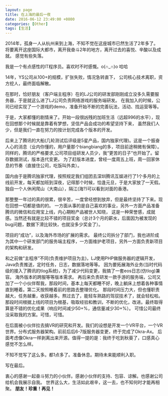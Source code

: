 ```yaml
---
layout: page
title: 在上海的最后一夜
date: 2016-06-12 23:49:00 +0800
categories: [Other]
tags: [生活]
---
```

2014年，孤身一人从杭州来到上海，不知不觉在这座城市已然生活了2年多了。
将要离开这座国际大都市，离开我奋斗2年的地方，离开过去的喜悦、辛酸以及成就。
感觉有些失落。

我是一个有点感性的IT程序员。喜欢时不时感慨。o(∩_∩)o 哈哈

14年，YS公司从100+的规模，扩张失败，情况急转直下，
公司核心技术离职，资方挖人，最终面临解散。

在那时，恰好朋友（客户端主程序）在的LJ公司的研发部刚刚成立没多久需要服务器，于是就这么进了LJ公司负责网络游戏的服务端研发。
在我加入的时候，公司已经实现了一个游戏的demo，准备开始不断的完善玩法，活动、找运营等等。

于是，大家都懂的剧情来了。开始一段很凶残的加班生活（远超996的水平），现在回想那个时候就是靠着有梦想，坚信产品会成功的希望坚持下来，
虽然我们人少，但是我们一直在努力的按计划完成各个版本的开发。

后来上了腾讯的大船(几轮测试后评级是5星产品，国内独家代理)。这是一个振奋人心的消息（业内你懂的，用户量那个biangbiang的多，项目前途稍微有保障）。
同样的，腾讯的严格要求,公司项目组研发人员少，我“更苦的日子”也开始了。留存数据测试，版本迭代变更。
为了赶版本进度，曾经一度周五上班，周一回家休息的节奏（直接住公司，吃饭叫外卖）。

国内由于是腾讯独家代理，按照规定我们组团去深圳腾讯互娱进行了1个多月的上线前开发，每天都加班到深夜，记得那个时候，恰逢元旦，于是大家放了一天假。
独自一个人休闲爬山（大南山），隔江(海?)可以看到对面的香港。

那整整一年过的真的很累，很辛苦，一度曾经想到放弃，但是最终坚持了下来。现在回想一切都是值的的。
一方面从事的是自己喜欢的事业，另外一方面产品准备腾讯的微信和应用宝上线，内心期盼产品被世人知晓，
这是一种荣誉感，成就感。当然还有就是比较不错的项目奖金（总计3个月的薪水，后面因为被发现的bug问题，数据下滑比较快，也就没多少奖金了）。

项目的“成功”，以及海外市场的扩展的需求。
最终公司拆分了部门，我也进阶成为其中一个研发部门的服务端主程序，一方面维护老项目，另外一方面负责新项目的架构和研发。

和之前做“主程序”不同(负责维护项目为主)，LJ使用PHP做服务器的逻辑开发，Java负责推送，定时任务，日志，数据落地等等。
因为要拓展海外业务(当时代码级的接入了腾讯的tlog系统)，为了减少代码变更，我搞了一套eos日志(仿tlog)兼容。
海外版本的跨服等等版本需求。
再后来负责研发一款手游的服务端，公司又加了一个小伙伴帮我，那段时间，基本上每天都睡不好，晚上躺床上想着各种事情直到睡着。第二天按照睡着前的思路去整理优化。
那段时间压力大，但也懂职责越大，任务越重，收获越多。熬过去了，能轻车熟路的驾驭技术了，就会轻松啦。
那段时间根据上线的项目为根基，吸取经验和教训，不断的优化，改进。最终取得算是不错的优化成果（响应时间减少50+%，通信量减少30+%）。
可惜公司最终没采取我的方案。可惜，可惜。

在后面被小伙伴拉去搞VR的研究和开发。我们的设想是开发一个VR平台，一个VR世界。分布式服务器架构。前前后后6-7版服务器变更，终于完成了Okra-Ax。
后面考虑像Okra一样剥离出来开源。值得一提的是：我终于吃到秋葵了，口感真心感觉不怎么样。

不知不觉写了这么多。都1点多了。准备休息。期待未来能顺利入职。

写在最后。

衷心的感谢一起奋斗努力的小伙伴。感谢小伙伴的支持、包容、谅解。也感谢公司给机会我展示自我。
世界这么大，生活如此艰辛，这一去，也不知何时才能再相聚。
**朋友！珍重！再见！**






